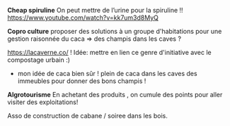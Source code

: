 **Cheap spiruline**
On peut mettre de l’urine pour la spiruline !! https://www.youtube.com/watch?v=kk7um3d8MyQ

**Copro culture**
proposer des solutions à un groupe d'habitations pour une gestion raisonnée du  caca
=> des champis dans les caves ?

https://lacaverne.co/ !
Idée: mettre en lien ce genre d'initiative avec le compostage urbain :)
+ mon idée de caca bien sûr !
plein de caca dans les caves des immeubles pour donner des bons champis !

**Algrotourisme**
En achetant des produits , on cumule des points pour aller visiter des exploitations!

Asso de construction de cabane / soiree dans les bois.
